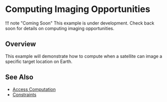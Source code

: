 # Computing Imaging Opportunities

!!! note "Coming Soon"
    This example is under development. Check back soon for details on computing imaging opportunities.

## Overview

This example will demonstrate how to compute when a satellite can image a specific target location on Earth.

## See Also

- [Access Computation](../learn/access_computation/index.md)
- [Constraints](../library_api/access/constraints.md)
